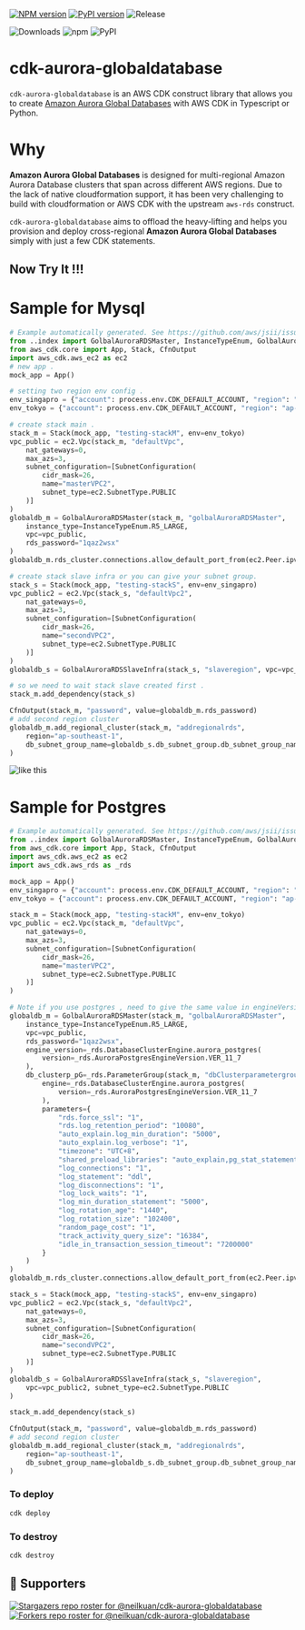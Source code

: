 [![NPM version](https://badge.fury.io/js/cdk-aurora-globaldatabase.svg)](https://badge.fury.io/js/cdk-aurora-globaldatabase)
[![PyPI version](https://badge.fury.io/py/cdk-aurora-globaldatabase.svg)](https://badge.fury.io/py/cdk-aurora-globaldatabase)
![Release](https://github.com/neilkuan/cdk-aurora-globaldatabase/workflows/release/badge.svg)

![Downloads](https://img.shields.io/badge/-DOWNLOADS:-brightgreen?color=gray)
![npm](https://img.shields.io/npm/dt/cdk-aurora-globaldatabase?label=npm&color=orange)
![PyPI](https://img.shields.io/pypi/dm/cdk-aurora-globaldatabase?label=pypi&color=blue)

# cdk-aurora-globaldatabase

`cdk-aurora-globaldatabase` is an AWS CDK construct library that allows you to create [Amazon Aurora Global Databases](https://aws.amazon.com/rds/aurora/global-database/) with AWS CDK in Typescript or Python.

# Why

**Amazon Aurora Global Databases** is designed for multi-regional Amazon Aurora Database clusters that span across different AWS regions. Due to the lack of native cloudformation support, it has been very challenging to build with cloudformation or AWS CDK with the upstream `aws-rds` construct.

`cdk-aurora-globaldatabase` aims to offload the heavy-lifting and helps you provision and deploy cross-regional **Amazon Aurora Global Databases** simply with just a few CDK statements.

## Now Try It !!!

# Sample for Mysql

```python
# Example automatically generated. See https://github.com/aws/jsii/issues/826
from ..index import GolbalAuroraRDSMaster, InstanceTypeEnum, GolbalAuroraRDSSlaveInfra
from aws_cdk.core import App, Stack, CfnOutput
import aws_cdk.aws_ec2 as ec2
# new app .
mock_app = App()

# setting two region env config .
env_singapro = {"account": process.env.CDK_DEFAULT_ACCOUNT, "region": "ap-southeast-1"}
env_tokyo = {"account": process.env.CDK_DEFAULT_ACCOUNT, "region": "ap-northeast-1"}

# create stack main .
stack_m = Stack(mock_app, "testing-stackM", env=env_tokyo)
vpc_public = ec2.Vpc(stack_m, "defaultVpc",
    nat_gateways=0,
    max_azs=3,
    subnet_configuration=[SubnetConfiguration(
        cidr_mask=26,
        name="masterVPC2",
        subnet_type=ec2.SubnetType.PUBLIC
    )]
)
globaldb_m = GolbalAuroraRDSMaster(stack_m, "golbalAuroraRDSMaster",
    instance_type=InstanceTypeEnum.R5_LARGE,
    vpc=vpc_public,
    rds_password="1qaz2wsx"
)
globaldb_m.rds_cluster.connections.allow_default_port_from(ec2.Peer.ipv4(f"{process.env.MYIP}/32"))

# create stack slave infra or you can give your subnet group.
stack_s = Stack(mock_app, "testing-stackS", env=env_singapro)
vpc_public2 = ec2.Vpc(stack_s, "defaultVpc2",
    nat_gateways=0,
    max_azs=3,
    subnet_configuration=[SubnetConfiguration(
        cidr_mask=26,
        name="secondVPC2",
        subnet_type=ec2.SubnetType.PUBLIC
    )]
)
globaldb_s = GolbalAuroraRDSSlaveInfra(stack_s, "slaveregion", vpc=vpc_public2, subnet_type=ec2.SubnetType.PUBLIC)

# so we need to wait stack slave created first .
stack_m.add_dependency(stack_s)

CfnOutput(stack_m, "password", value=globaldb_m.rds_password)
# add second region cluster
globaldb_m.add_regional_cluster(stack_m, "addregionalrds",
    region="ap-southeast-1",
    db_subnet_group_name=globaldb_s.db_subnet_group.db_subnet_group_name
)
```

![like this ](./image/Mysql-cluster.jpg)

# Sample for Postgres

```python
# Example automatically generated. See https://github.com/aws/jsii/issues/826
from ..index import GolbalAuroraRDSMaster, InstanceTypeEnum, GolbalAuroraRDSSlaveInfra
from aws_cdk.core import App, Stack, CfnOutput
import aws_cdk.aws_ec2 as ec2
import aws_cdk.aws_rds as _rds

mock_app = App()
env_singapro = {"account": process.env.CDK_DEFAULT_ACCOUNT, "region": "ap-southeast-1"}
env_tokyo = {"account": process.env.CDK_DEFAULT_ACCOUNT, "region": "ap-northeast-1"}

stack_m = Stack(mock_app, "testing-stackM", env=env_tokyo)
vpc_public = ec2.Vpc(stack_m, "defaultVpc",
    nat_gateways=0,
    max_azs=3,
    subnet_configuration=[SubnetConfiguration(
        cidr_mask=26,
        name="masterVPC2",
        subnet_type=ec2.SubnetType.PUBLIC
    )]
)

# Note if you use postgres , need to give the same value in engineVersion and  dbClusterpPG's engine .
globaldb_m = GolbalAuroraRDSMaster(stack_m, "golbalAuroraRDSMaster",
    instance_type=InstanceTypeEnum.R5_LARGE,
    vpc=vpc_public,
    rds_password="1qaz2wsx",
    engine_version=_rds.DatabaseClusterEngine.aurora_postgres(
        version=_rds.AuroraPostgresEngineVersion.VER_11_7
    ),
    db_clusterp_pG=_rds.ParameterGroup(stack_m, "dbClusterparametergroup",
        engine=_rds.DatabaseClusterEngine.aurora_postgres(
            version=_rds.AuroraPostgresEngineVersion.VER_11_7
        ),
        parameters={
            "rds.force_ssl": "1",
            "rds.log_retention_period": "10080",
            "auto_explain.log_min_duration": "5000",
            "auto_explain.log_verbose": "1",
            "timezone": "UTC+8",
            "shared_preload_libraries": "auto_explain,pg_stat_statements,pg_hint_plan,pgaudit",
            "log_connections": "1",
            "log_statement": "ddl",
            "log_disconnections": "1",
            "log_lock_waits": "1",
            "log_min_duration_statement": "5000",
            "log_rotation_age": "1440",
            "log_rotation_size": "102400",
            "random_page_cost": "1",
            "track_activity_query_size": "16384",
            "idle_in_transaction_session_timeout": "7200000"
        }
    )
)
globaldb_m.rds_cluster.connections.allow_default_port_from(ec2.Peer.ipv4(f"{process.env.MYIP}/32"))

stack_s = Stack(mock_app, "testing-stackS", env=env_singapro)
vpc_public2 = ec2.Vpc(stack_s, "defaultVpc2",
    nat_gateways=0,
    max_azs=3,
    subnet_configuration=[SubnetConfiguration(
        cidr_mask=26,
        name="secondVPC2",
        subnet_type=ec2.SubnetType.PUBLIC
    )]
)
globaldb_s = GolbalAuroraRDSSlaveInfra(stack_s, "slaveregion",
    vpc=vpc_public2, subnet_type=ec2.SubnetType.PUBLIC
)

stack_m.add_dependency(stack_s)

CfnOutput(stack_m, "password", value=globaldb_m.rds_password)
# add second region cluster
globaldb_m.add_regional_cluster(stack_m, "addregionalrds",
    region="ap-southeast-1",
    db_subnet_group_name=globaldb_s.db_subnet_group.db_subnet_group_name
)
```

### To deploy

```bash
cdk deploy
```

### To destroy

```bash
cdk destroy
```

## :clap:  Supporters

[![Stargazers repo roster for @neilkuan/cdk-aurora-globaldatabase](https://reporoster.com/stars/neilkuan/cdk-aurora-globaldatabase)](https://github.com/neilkuan/cdk-aurora-globaldatabase/stargazers)
[![Forkers repo roster for @neilkuan/cdk-aurora-globaldatabase](https://reporoster.com/forks/neilkuan/cdk-aurora-globaldatabase)](https://github.com/neilkuan/cdk-aurora-globaldatabase/network/members)
